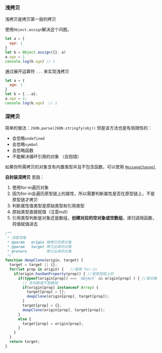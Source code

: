 ### 浅拷贝
浅拷贝是拷贝第一层的拷贝

使用`Object.assign`解决这个问题。

```js
let a = {
  age: 1
}
let b = Object.assign({}, a)
a.age = 2
console.log(b.age) // 1
```

通过展开运算符 `...` 来实现浅拷贝
```js
let a = {
  age: 1
}
let b = {...a};
a.age = 2;
console.log(b.age)  // 1
```



### 深拷贝
简单的做法：`JSON.parse(JSON.stringfy(obj))`
但是该方法也是有局限性的：
 - 会忽略`undefined`
 - 会忽略`symbol`  
 - 会忽略函数   
 - 不能解决循环引用的对象 （会抱错）

如果你所需拷贝的对象含有内置类型并且不包含函数，可以使用 [`MessageChannel`](https://www.jianshu.com/p/4f07ef18b5d7)


**自封装深拷贝**
思路：
1. 使用for-in遍历对象
2. 因为for-in会遍历原型链上的属性，所以需要判断属性是否在原型链上，不是原型链才拷贝
3. 判断属性值类型是原始类型和引用类型
4. 原始类型直接赋值（注意null）
5. 引用类型判断是对象还是数组，**创建对应的空对象或空数组**，递归调用函数，将值赋值进去

```js
/**
 * 深度克隆
 * @param   origin 被拷贝的原对象
 * @param   target 拷贝出来的对象
 * @return         拷贝出来的对象
 */
function deepClone(origin, target) {
  target = target || {};
  for(let prop in origin) {   //使用 for-in
    if(origin.hasOwnProperty(prop)) { //是原型链上的
      if(typeof(origin[prop]) === 'object' && origin[prop] ) { //是对象
        // 先判断是不是数组
        if(origin[prop] instanceof Array) {
          target[prop] = [];
          deepClone(origin[prop], target[prop]);
        }
        target[prop] = {};
        deepClone(origin[prop], target[prop]);
      } 
      else {
        target[prop] = origin[prop];
      }
    }
  }
  return target;
}
```